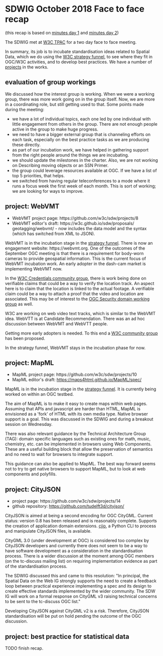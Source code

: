 # SDWIG October 2018 Face to face recap
(this recap is based on [minutes day 1](https://www.w3.org/2018/10/22-sdw-minutes.html) and [minutes day 2](https://www.w3.org/2018/10/23-sdw-minutes.html))

The SDWIG met at [W3C TPAC](https://www.w3.org/2018/10/TPAC/) for a two day face to face meeting. 

In summary, its job is to incubate standardisation ideas related to Spatial Data, which we do using the [W3C strategy funnel][1], to see where they fit in OGC/W3C activities, and to develop best practices. We have a number of [projects][2] in the works. 

## evaluation of group workings
We discussed how the interest group is working. When we were a working group, there was more work going on in the group itself. Now, we are more in a coordinating role, but still getting used to that. Some points made during the meeting: 
- we have a lot of individual topics, each one led by one individual with little engagement from others in the group. There are not enough people active in the group to make huge progress.
- we need to have a bigger external group that is channeling efforts on each task, especially on the best practice tasks as we are producing these directly.
- as part of our incubation work, we have helped in gathering support from the right people around the things we are incubating. 
- we should update the milestones in the charter. Also, we are not working on Describing moving objects or an SSN Primer. 
- the group could leverage resources available at OGC. If we have a list of top 5 priorities, that helps.
- we switched from having regular teleconferences to a mode where it runs a focus week the first week of each month. This is sort of working; we are looking for ways to improve.

## project: WebVMT
- WebVMT project page: https://‌github.com/‌w3c/‌sdw/‌projects/‌8
- WebVMT editor's draft: https://‌w3c.github.io/‌sdw/‌proposals/‌geotagging/‌webvmt/ - now includes the data model and the syntax (which has switched from XML to JSON).

WebVMT is in the incubation stage in the [strategy funnel][1]. There is now an engagement website: https://‌webvmt.org. One of the outcomes of the September OGC meeting is that there is a requirement for body-worn cameras to provide geospatial information. This is the current focus of WebVMT incubation work. An early adopter in the dash-cam market is implementing WebVMT now. 

In the [W3C Credentials community group](https://www.w3.org/community/credentials/), there is work being done on verifiable claims that could be a way to verify the location track. An aspect here is to claim that the location is linked to the actual footage. A verifiable claim could be a way to attach a proof that the video and location are associated. This may be of interest to the [OGC Security domain working group](http://www.opengeospatial.org/projects/groups/securitydwg) as well.

W3C are working on web video text tracks, which is similar to the WebVMT idea. WebVTT is at Candidate Recommendation. There was an ad hoc discussion between WebVMT and WebVTT people. 

Getting more early adopters is needed. To this end a [W3C community group](https://www.w3.org/community/blog/2018/10/16/proposed-group-web-video-map-tracks-webvmt-community-group/) has been proposed. 

In the strategy funnel, WebVMT stays in the incubation phase for now. 

## project: MapML
- MapML project page: https://‌github.com/‌w3c/‌sdw/‌projects/‌10
- MapML editor's draft: https://maps4html.github.io/MapML/spec/

MapML is in the incubation stage in the [strategy funnel][1]. It is currently being worked on within an OGC testbed. 

The aim of MapML is to make it easy to create maps within web pages. Assuming that APIs and javascript are harder than HTML, MapML is envisioned as a 'fork' of HTML with its own media type. Native browser support is a goal. This was discussed in the SDWIG and during a breakout session on Wednesday. 

There was also relevant guidance by the Technical Architecture Group (TAG): domain specific languages such as existing ones for math, music, chemistry, etc. can be implemented in browsers using Web Components. These are a useful building block that allow the preservation of semantics and no need to wait for browsers to integrate support. 

This guidance can also be applied to MapML. The best way forward seems not to try to get native browsers to support MapML, but to look at web components and polyfills. 

## project: CityJSON
- project page: https://‌github.com/‌w3c/‌sdw/‌projects/‌14
- github repository: https://github.com/tudelft3d/cityjson/

CityJSON is aimed at being a second encoding for OGC CityGML. Current status: version 0.8 has been released and is reasonably complete. Supports the creation of application domain extensions. [cjio](https://github.com/tudelft3d/cjio), a Python CLI to process and manipulate CityJSON files, is available.

CityGML 3.0 (under development at OGC) is considered too complex by CityJSON developers and currently there does not seem to be a way to have software development as a consideration in the standardisation process. There is a wider discussion at the moment among OGC members (on the tc-discuss mailing list) on requiring implementation evidence as part of the standardisation process. 

The SDWIG discussed this and came to this resolution: "In principal, the Spatial Data on the Web IG strongly supports the need to create a feedback loop between practical experience implementing a spec and its design to create effective standards implemented by the wider community. The SDW IG will work on a formal response on CityGML v3 raising technical concerns to be sent to the tc-discuss OGC list."

Developing CityJSON against CityGML v2 is a risk. Therefore, CityJSON standardisation will be put on hold pending the outcome of the OGC discussion. 

## project: best practice for statistical data
TODO finish recap.

[1]: https://‌github.com/‌w3c/‌strategy/‌projects/‌2?card_filter_query=label%3Ageospatial
[2]: https://‌github.com/‌w3c/‌sdw/‌projects